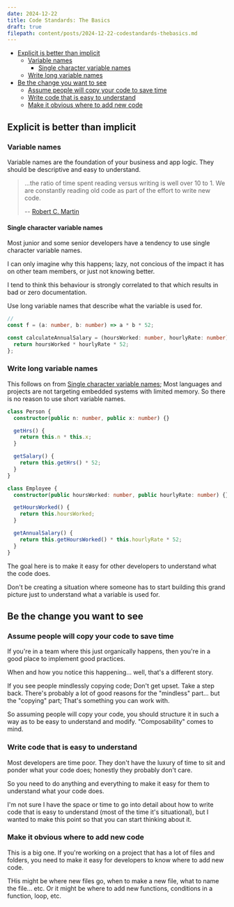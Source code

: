 ```yaml
---
date: 2024-12-22
title: Code Standards: The Basics
draft: true
filepath: content/posts/2024-12-22-codestandards-thebasics.md
---
```


- [Explicit is better than implicit](#explicit-is-better-than-implicit)
  - [Variable names](#variable-names)
    - [Single character variable names](#single-character-variable-names)
  - [Write long variable names](#write-long-variable-names)
- [Be the change you want to see](#be-the-change-you-want-to-see)
  - [Assume people will copy your code to save time](#assume-people-will-copy-your-code-to-save-time)
  - [Write code that is easy to understand](#write-code-that-is-easy-to-understand)
  - [Make it obvious where to add new code](#make-it-obvious-where-to-add-new-code)

## Explicit is better than implicit

### Variable names

Variable names are the foundation of your business and app logic. They should be descriptive and easy to understand.

> ...the ratio of time spent reading versus writing is well over 10 to 1. We are constantly reading old code as part of the effort to write new code.
>
> -- [Robert C. Martin](https://www.goodreads.com/quotes/835238-indeed-the-ratio-of-time-spent-reading-versus-writing-is)

#### Single character variable names

Most junior and some senior developers have a tendency to use single character variable names.

I can only imagine why this happens; lazy, not concious of the impact it has on other team members, or just not knowing better.

I tend to think this behaviour is strongly correlated to that which results in bad or zero documentation.

Use long variable names that describe what the variable is used for.

```ts title="Bad 👎" caption="What does a, b and f mean?"
//
const f = (a: number, b: number) => a * b * 52;
```

```ts title="Good 👍"
const calculateAnnualSalary = (hoursWorked: number, hourlyRate: number) => {
  return hoursWorked * hourlyRate * 52;
};
```

### Write long variable names

This follows on from [Single character variable names](#single-character-variable-names); Most languages and projects are not targeting
embedded systems with limited memory.
So there is no reason to use short variable names.

```ts title="Bad 👎"
class Person {
  constructor(public n: number, public x: number) {}

  getHrs() {
    return this.n * this.x;
  }

  getSalary() {
    return this.getHrs() * 52;
  }
}
```

```ts title="Good 👍"
class Employee {
  constructor(public hoursWorked: number, public hourlyRate: number) {}

  getHoursWorked() {
    return this.hoursWorked;
  }

  getAnnualSalary() {
    return this.getHoursWorked() * this.hourlyRate * 52;
  }
}
```

The goal here is to make it easy for other developers to understand what the code does.

Don't be creating a situation where someone has to start building this grand
picture just to understand what a variable is used for.

## Be the change you want to see

### Assume people will copy your code to save time

If you're in a team where this just organically happens, then you're in a good place to implement good practices.

When and how you notice this happening... well, that's a different story.

If you see people mindlessly copying code; Don't get upset. Take a step back.
There's probably a lot of good reasons for the "mindless" part... but the "copying" part; That's something you can work with.

So assuming people will copy your code, you should structure it in such a way as
to be easy to understand and modify. "Composability" comes to mind.

### Write code that is easy to understand

Most developers are time poor. They don't have the luxury of time to sit and ponder
what your code does; honestly they probably don't care.

So you need to do anything and everything to make it easy for them to understand what your code does.

I'm not sure I have the space or time to go into detail about how to write code that is easy to understand (most of the time it's situational), but I wanted to make this point so that you can start thinking about it.

### Make it obvious where to add new code

This is a big one. If you're working on a project that has a lot of files and folders, you need to make it easy for developers to know where to add new code.

THis might be where new files go, when to make a new file, what to name the file... etc. Or it might be where to add new functions, conditions in a function, loop, etc.
